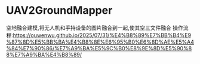 # UAV2GroundMapper
空地融合建模,将无人机和手持设备的图片融合到一起,使其空三文件融合
操作流程:https://ouwenwu.github.io/2025/07/31/%E4%B8%89%E7%BB%B4%E9%87%8D%E5%BB%BA%E4%B8%8E%E6%95%B0%E6%8D%AE%E5%A4%84%E7%90%86/%E7%A9%BA%E5%9C%B0%E8%9E%8D%E5%90%88%E7%A9%BA%E4%B8%89/
